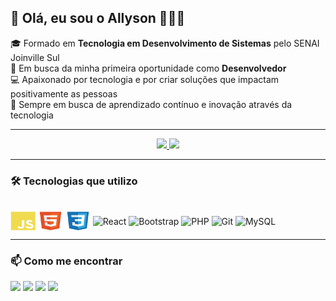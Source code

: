 ## 👋 Olá, eu sou o Allyson 👨🏻‍💻

🎓 Formado em **Tecnologia em Desenvolvimento de Sistemas** pelo SENAI Joinville Sul  
🔭 Em busca da minha primeira oportunidade como **Desenvolvedor**  
💻 Apaixonado por tecnologia e por criar soluções que impactam positivamente as pessoas  
🧠 Sempre em busca de aprendizado contínuo e inovação através da tecnologia

---

<div align="center">
  <a href="https://github.com/Faus-Allyson">
    <img height="180em" src="https://github-readme-stats.vercel.app/api?username=Faus-Allyson&show_icons=true&theme=dark&include_all_commits=true&locale=pt-br" />
    <img height="180em" src="https://github-readme-stats.vercel.app/api/top-langs/?username=Faus-Allyson&theme=dark&layout=compact&custom_title=Tecnologias&langs_count=9"/>
  </a>
</div>

---

### 🛠️ Tecnologias que utilizo

<div style="display: inline_block"><br>
  <img align="center" alt="JavaScript" height="30" width="40" src="https://raw.githubusercontent.com/devicons/devicon/master/icons/javascript/javascript-plain.svg" title="JavaScript">
  <img align="center" alt="HTML" height="30" width="40" src="https://raw.githubusercontent.com/devicons/devicon/master/icons/html5/html5-original.svg" title="HTML5">
  <img align="center" alt="CSS" height="30" width="40" src="https://raw.githubusercontent.com/devicons/devicon/master/icons/css3/css3-original.svg" title="CSS3">
  <img align="center" alt="React" height="30" width="40" src="https://cdn.jsdelivr.net/gh/devicons/devicon/icons/react/react-original.svg" title="React">
  <img align="center" alt="Bootstrap" height="30" width="40" src="https://cdn.jsdelivr.net/gh/devicons/devicon/icons/bootstrap/bootstrap-original.svg" title="Bootstrap">
  <img align="center" alt="PHP" height="30" width="40" src="https://cdn.jsdelivr.net/gh/devicons/devicon/icons/php/php-original.svg" title="PHP">
  <img align="center" alt="Git" height="30" width="40" src="https://cdn.jsdelivr.net/gh/devicons/devicon/icons/git/git-original.svg" title="Git">
  <img align="center" alt="MySQL" height="30" width="40" src="https://cdn.jsdelivr.net/gh/devicons/devicon/icons/mysql/mysql-original.svg" title="MySQL">
</div>

---

### 📫 Como me encontrar

<div>
  <a href="mailto:allysonlucasfaus@gmail.com"><img src="https://img.shields.io/badge/Gmail-D14836?style=for-the-badge&logo=gmail&logoColor=white"></a>
  <a href="https://www.linkedin.com/in/allyson-faustino-993605263/" target="_blank"><img src="https://img.shields.io/badge/-LinkedIn-%230077B5?style=for-the-badge&logo=linkedin&logoColor=white"></a>
  <a href="https://instagram.com/faus_allyson" target="_blank"><img src="https://img.shields.io/badge/-Instagram-%23E4405F?style=for-the-badge&logo=instagram&logoColor=white"></a>
  <a href="https://discord.gg/y5j732RYcT" target="_blank"><img src="https://img.shields.io/badge/Discord-7289DA?style=for-the-badge&logo=discord&logoColor=white"></a> 
</div>

